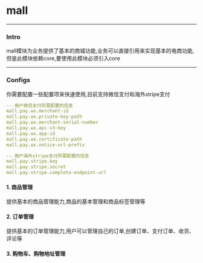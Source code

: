 # mall

---

### Intro

mall模块为业务提供了基本的商城功能,业务可以直接引用来实现基本的电商功能,但是此模块依赖core,要使用此模块必须引入core

---

### Configs

你需要配置一些配置项来快速使用,目前支持微信支付和海外stripe支付
```yaml
-- 用户微信支付所需配置的信息
mall.pay.wx.merchant-id
mall.pay.wx.private-key-path
mall.pay.wx.merchant-serial-number
mall.pay.wx.api-v3-key
mall.pay.wx.app-id
mall.pay.wx.certificate-path
mall.pay.wx.notice-url-prefix

-- 用户海外stripe支付所需配置的信息
mall.pay.stripe.key
mall.pay.stripe.secret
mall.pay.stripe.complete-endpoint-url
```

#### 1. 商品管理

提供基本的商品管理能力,商品的基本管理和商品标签管理等

#### 2. 订单管理

提供基本的订单管理能力,用户可以管理自己的订单,创建订单、支付订单、收货、评论等

#### 3. 购物车、购物地址管理